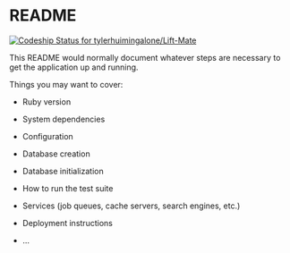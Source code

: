 # README

[![Codeship Status for tylerhuimingalone/Lift-Mate](https://app.codeship.com/projects/aac44a20-d37a-0137-df31-62d87e3fb128/status?branch=master)](https://app.codeship.com/projects/370108)

This README would normally document whatever steps are necessary to get the
application up and running.

Things you may want to cover:

* Ruby version

* System dependencies

* Configuration

* Database creation

* Database initialization

* How to run the test suite

* Services (job queues, cache servers, search engines, etc.)

* Deployment instructions

* ...

